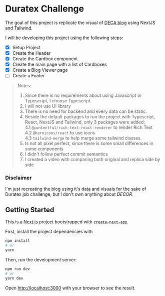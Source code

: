 # Duratex Challenge

The goal of this project is replicate the visual of [DECA blog](https://www.deca.com.br/blog/) using NextJS and Tailwind.

I will be developing this project using the following steps:

- [x] Setup Project
- [x] Create the Header
- [x] Create the Cardbox component
- [x] Create the main page with a list of Cardboxes
- [x] Create a Blog Viewer page
- [ ] Create a Footer

> Notes:<br/>
>
> 1. Since there is no requirements about using Javascript or Typescript, I choose Typescript. <br/>
> 2. I will not use UI library <br/>
> 3. There is no need for backend and every data can be static.
> 4. Beside the default packages to run the project with Typescript, React, NextJS and Tailwind, only 3 packages were added: <br/>
>    4.1 `@contentful/rich-text-react-renderer` to render Rich Text <br/>
>    4.2 `@heroicons/react` to use icons <br/>
>    4.3 `tailwind-merge` to help merge some tailwind classes.
> 5. Is not all pixel perfect, since there is some small differences in some components
> 6. I didn't follow perfect commit semantics
> 7. I created a video with comparing both original and replica side by side

### Disclaimer

I'm just recreating the blog using it's data and visuals for the sake of Duratex job challenge, but I don't own anything about _DECOR_.

## Getting Started

This is a [Next.js](https://nextjs.org/) project bootstrapped with [`create-next-app`](https://github.com/vercel/next.js/tree/canary/packages/create-next-app).

First, install the project dependencies with

```bash
npm install
# or
yarn
```

Then, run the development server:

```bash
npm run dev
# or
yarn dev
```

Open [http://localhost:3000](http://localhost:3000) with your browser to see the result.

#
